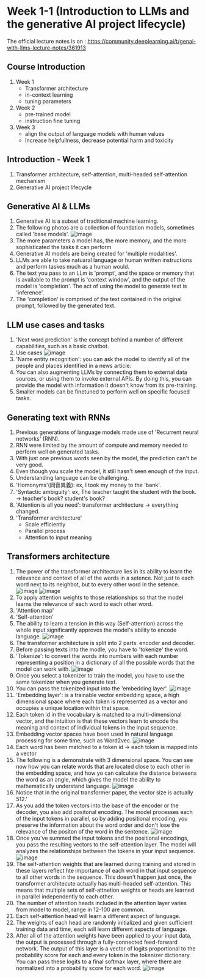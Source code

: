 # Week 1-1 (Introduction to LLMs and the generative AI project lifecycle)

The official lecture notes is on : https://community.deeplearning.ai/t/genai-with-llms-lecture-notes/361913

## Course Introduction 
1. Week 1
   - Transformer architecture
   - in-context learning
   - tuning parameters
2. Week 2
   - pre-trained model
   - instruction fine tuning
3. Week 3
   - align the output of language models with human values
   - Increase helpfullness, decrease potential harm and toxicity

## Introduction - Week 1
1. Transformer architecture, self-attention, multi-headed self-attention mechanism
2. Generative AI project lifecycle

## Generative AI & LLMs
1. Generative AI is a subset of traditional machine learning.
2. The following photos are a collection of foundation models, sometimes called 'base models'.
![image](https://github.com/FionaYuY/Generative-AI-with-Large-Language-Models_notes/blob/51907c27bf39acd139b3aa5cd88b6fcfff0420e9/screenshots%20of%20lecture%20slides/0008.jpg)
3. The more parameters a model has, the more memory, and the more sophisticated the tasks it can perform
4. Generative AI models are being created for 'multiple modalities'.
5. LLMs are able to take natuaral language or human written instructions and perform taskes much as a human would.
6. The text you pass to an LLm is 'prompt', and the space or memory that is available to the prompt is 'context window', and the output of the model is 'completion'. The act of using the model to generate text is 'inference'.
7. The 'completion' is comprised of the text contained in the original prompt, followed by the generated text.

## LLM use cases and tasks
1. 'Next word prediction' is the concept behind a number of different capabilities, such as a basic chatbot.
2.  Use cases
![image](https://github.com/FionaYuY/Generative-AI-with-Large-Language-Models_notes/blob/a3391b9a307d6699c8ce0395b89ca29362fcb720/screenshots%20of%20lecture%20slides/0016.jpg)
3. 'Name entity recognition': you can ask the model to identify all of the people and places identified in a news article.
4. You can also augmenting LLMs by connecting them to external data sources, or using them to invoke external APIs. By doing this, you can provide the model with information it doesn't know from its pre-training.
5. Smaller models can be finetuned to perform well on specific focused tasks.

## Generating text with RNNs
1. Previous generations of language models made use of 'Recurrent neural networks' (RNN).
2. RNN were limited by the amount of compute and memory needed to perform well on generated tasks.
3. With just one previous words seen by the model, the prediction can't be very good.
4. Even though you scale the model, it still hasn't seen enough of the input.
5. Understanding language can be challenging.
6. 'Homonyms'(同音異義): ex, I took my money to the 'bank'.
7. 'Syntactic ambiguity': ex, The teacher taught the student with the book. -> teacher's book? student's book?
8. 'Attention is all you need': transformer architecture -> everything changed.
9. 'Transformer architecture'
    - Scale efficiently
    - Parallel process
    - Attention to input meaning
  
## Transformers architecture
1. The power of the transformer architecture lies in its ability to learn the relevance and context of all of the words in a setence.
   Not just to each word next to its neighbot, but to every other word in the setence.
![image](https://github.com/FionaYuY/Generative-AI-with-Large-Language-Models_notes/blob/a3391b9a307d6699c8ce0395b89ca29362fcb720/screenshots%20of%20lecture%20slides/0032.jpg)
![image](https://github.com/FionaYuY/Generative-AI-with-Large-Language-Models_notes/blob/a3391b9a307d6699c8ce0395b89ca29362fcb720/screenshots%20of%20lecture%20slides/0033.jpg)
2. To apply attention weights to those relationships so that the model learns the relevance of each word to each other word.
3. 'Attention map'
4. 'Self-attention'
5. The ability to learn a tension in this way (Self-attention) across the whole input significantly approves the model's ability to encode language.
![image](https://github.com/FionaYuY/Generative-AI-with-Large-Language-Models_notes/blob/a3391b9a307d6699c8ce0395b89ca29362fcb720/screenshots%20of%20lecture%20slides/0035.jpg)
6. The transformer architecture is split into 2 parts: encoder and decoder.
7. Before passing texts into the modle, you have to 'tokenize' the word.
8. 'Tokenize': to convert the words into numbers with each number representing a position in a dictionary of all the possible words that the model can work with.
![image](https://github.com/FionaYuY/Generative-AI-with-Large-Language-Models_notes/blob/a3391b9a307d6699c8ce0395b89ca29362fcb720/screenshots%20of%20lecture%20slides/0040.jpg)
10. Once you select a tokenizer to train the model, you have to use the same tokenizer when you generate text.
11. You can pass the tokenized input into the 'embedding layer'.
![image](https://github.com/FionaYuY/Generative-AI-with-Large-Language-Models_notes/blob/a3391b9a307d6699c8ce0395b89ca29362fcb720/screenshots%20of%20lecture%20slides/0042.jpg)
12. 'Embedding layer': is a trainable vector embedding space, a high dimensional space where each token is represented as a vector and occupies a unique location within that space.
13. Each token id in the vocabulary is matched to a multi-dimensional vector, and the intuition is that these vectors learn to encode the meaning and context of individual tokens in the input sequence.
14. Embedding vector spaces have been used in natural language processing for some time, such as Word2vec.
![image](https://github.com/FionaYuY/Generative-AI-with-Large-Language-Models_notes/blob/981c797555f5ae70b105c06c3124ab1e4e5246a4/screenshots%20of%20lecture%20slides/0043.jpg)
15. Each word has been matched to a token id -> each token is mapped into a vector
16. The following is a demonstrate with 3 dimensional space. You can see now how you can relate words that are located close to each other in the embedding space, and how yo can calculate the distance betweens the word as an angle, which gives the model the ability to mathematically understand language.
![image](https://github.com/FionaYuY/Generative-AI-with-Large-Language-Models_notes/blob/c8e1ab5c3c96b68a6106bba080e70bffdad9dadb/screenshots%20of%20lecture%20slides/0046.jpg)
17. Notice that in the original transformer paper, the vector size is actually 512.'
18. As you add the token vectors into the base of the encoder or the decoder, you also add positonal encoding. The model processes each of the input tokens in parallel, so by adding positional encoding, you preserve the information about the word order and don't lose the relevance of the positon of the word in the sentence.
![image](https://github.com/FionaYuY/Generative-AI-with-Large-Language-Models_notes/blob/547fac9c8d437a82f91b144733092578451ea624/screenshots%20of%20lecture%20slides/0047.jpg)
19. Once you've summed the input tokens and the positional encodings, you pass the resulting vectors to the self-attention layer. The model will analyzes the relationships bettween the tokens in your input sequence.
![image](https://github.com/FionaYuY/Generative-AI-with-Large-Language-Models_notes/blob/9d53bbd4dcd21f90de5018fe0bfac8eb5e56d8bf/screenshots%20of%20lecture%20slides/0048.jpg)
21. The self-attention weights that are learned during training and stored in these layers reflect hte importance of each word in that input sequence to all other words in the sequence. This doesn't happen just once, the transformer architecute actually has multi-headed self-attention. This means that multiple sets of self-attnetion weights or heads are learned in parallel independently to each other.
22. The number of attention heads included in the attention layer varies from model to model, range in 12-100 are common.
23. Each self-attention head will learn a different aspect of language.
24. The weights of each head are randomly initialized and given sufficient training data and time, each will learn different aspects of language.
25. After all of the attention weights have been applied to your input data, the output is processed through a fully-connected feed-forward network. The output of this layer is a vector of logits proportional to the probability score for each and every token in the tokenizer dictionary. You can pass these logits to a final softmax layer, where there are normalized into a probability score for each word. 
![image](https://github.com/FionaYuY/Generative-AI-with-Large-Language-Models_notes/blob/9d53bbd4dcd21f90de5018fe0bfac8eb5e56d8bf/screenshots%20of%20lecture%20slides/0050.jpg)















